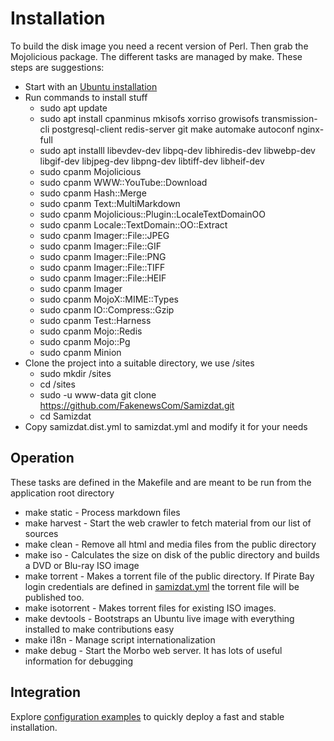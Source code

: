 # Installation

To build the disk image you need a recent version of Perl. Then grab the Mojolicious package.
The different tasks are managed by make. These steps are suggestions:

* Start with an [Ubuntu installation](https://ubuntu.com/download/server)
* Run commands to install stuff
  * sudo apt update
  * sudo apt install cpanminus mkisofs xorriso growisofs transmission-cli postgresql-client redis-server git make automake autoconf nginx-full
  * sudo apt installl libevdev-dev libpq-dev libhiredis-dev libwebp-dev libgif-dev libjpeg-dev libpng-dev libtiff-dev libheif-dev
  * sudo cpanm Mojolicious
  * sudo cpanm WWW::YouTube::Download
  * sudo cpanm Hash::Merge
  * sudo cpanm Text::MultiMarkdown
  * sudo cpanm Mojolicious::Plugin::LocaleTextDomainOO
  * sudo cpanm Locale::TextDomain::OO::Extract
  * sudo cpanm Imager::File::JPEG
  * sudo cpanm Imager::File::GIF
  * sudo cpanm Imager::File::PNG
  * sudo cpanm Imager::File::TIFF
  * sudo cpanm Imager::File::HEIF
  * sudo cpanm Imager
  * sudo cpanm MojoX::MIME::Types
  * sudo cpanm IO::Compress::Gzip
  * sudo cpanm Test::Harness
  * sudo cpanm Mojo::Redis
  * sudo cpanm Mojo::Pg
  * sudo cpanm Minion
* Clone the project into a suitable directory, we use /sites
  * sudo mkdir /sites
  * cd /sites
  * sudo -u www-data git clone https://github.com/FakenewsCom/Samizdat.git
  * cd Samizdat
* Copy samizdat.dist.yml to samizdat.yml and modify it for your needs

## Operation

These tasks are defined in the Makefile and are meant to be run from the application root directory

* make static - Process markdown files
* make harvest - Start the web crawler to fetch material from our list of sources
* make clean - Remove all html and media files from the public directory
* make iso - Calculates the size on disk of the public directory and builds a DVD or Blu-ray ISO image
* make torrent - Makes a torrent file of the public directory. If Pirate Bay login credentials are defined 
in [samizdat.yml](../../../samizdat.yml) the torrent file will be published too.
* make isotorrent - Makes torrent files for existing ISO images.
* make devtools - Bootstraps an Ubuntu live image with everything installed to make contributions easy
* make i18n  - Manage script internationalization
* make debug - Start the Morbo web server. It has lots of useful information for debugging

## Integration

Explore [configuration examples](./etc/) to quickly deploy a fast and stable installation.